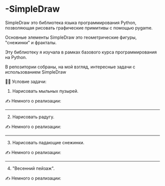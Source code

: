 # -SimpleDraw

SimpleDraw это библиотека языка программирования Python, позволяющая рисовать графические примитивы с помощью pygame.

Основные элементы SimpleDraw это геометрические фигуры, "снежинки" и фракталы.

Эту библиотеку я изучала в рамках базового курса программирования на Python.

В репозитории собраны, на мой взгляд, интересные задачи с использованием SimpleDraw

:woman_teacher: Условие задачи:

1. Нарисовать мыльных пузырей. 

:writing_hand: Немного о реализации:

---

2. Нарисовать радугу. 

:writing_hand: Немного о реализации:

---

3. Нарисовать падающие снежинки. 

:writing_hand: Немного о реализации:

---
4. "Весенний пейзаж". 

:writing_hand: Немного о реализации:
